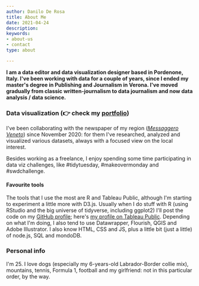 ```yaml
---
author: Danilo De Rosa
title: About Me
date: 2021-04-24
description: 
keywords:
- about-us
- contact
type: about

---
```

**I am a data editor and data visualization designer based in Pordenone, Italy. I've been working with data for a couple of years, since I ended my master's degree in Publishing and Journalism in Verona. I've moved gradually from classic written-journalism to data journalism and now data analysis / data science.** 

### Data visualization (👉 check my [portfolio](https://daniloderosa.netlify.app/portfolio/))

I've been collaborating with the newspaper of my region ([_Messaggero Veneto_](https://messaggeroveneto.gelocal.it/udine)) since November 2020: for them I've researched, analyzed and visualized various datasets, always with a focused view on the local interest. 

Besides working as a freelance, I enjoy spending some time participating in data viz challenges, like #tidytuesday, #makeovermonday and #swdchallenge. 

#### Favourite tools

The tools that I use the most are R and Tableau Public, although I'm starting to experiment a little more with D3.js. Usually when I do stuff with R (using RStudio and the big universe of tidyverse, including ggplot2) I'll post the code on my [GitHub profile](https://github.com/daniloderosa); here's [my profile on Tableau Public](http://public.tableau.com/profile/danilo6525#!/). Depending on what I'm doing, I also tend to use Datawrapper, Flourish, QGIS and Adobe Illustrator. I also know HTML, CSS and JS, plus a little bit (just a little) of node.js, SQL and mondoDB.

### Personal info 

I'm 25. I love dogs (especially my 6-years-old Labrador-Border collie mix), mountains, tennis, Formula 1, football and my girlfriend: not in this particular order, by the way. 
